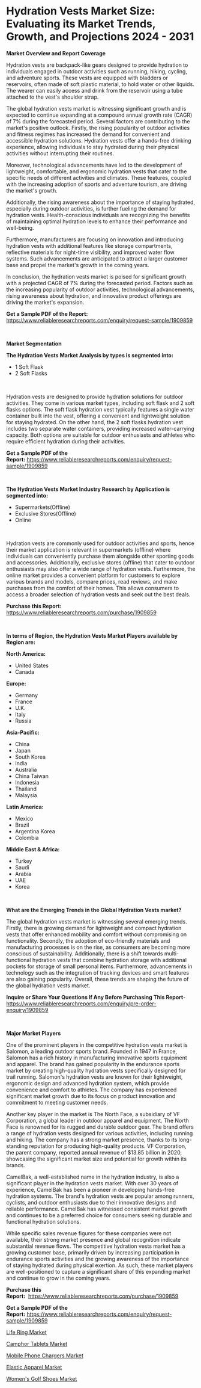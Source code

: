 <p><h1>Hydration Vests Market Size: Evaluating its Market Trends, Growth, and Projections 2024 - 2031</h1></p><p><strong>Market Overview and Report Coverage</strong></p>
<p><p>Hydration vests are backpack-like gears designed to provide hydration to individuals engaged in outdoor activities such as running, hiking, cycling, and adventure sports. These vests are equipped with bladders or reservoirs, often made of soft plastic material, to hold water or other liquids. The wearer can easily access and drink from the reservoir using a tube attached to the vest's shoulder strap.</p><p>The global hydration vests market is witnessing significant growth and is expected to continue expanding at a compound annual growth rate (CAGR) of 7% during the forecasted period. Several factors are contributing to the market's positive outlook. Firstly, the rising popularity of outdoor activities and fitness regimes has increased the demand for convenient and accessible hydration solutions. Hydration vests offer a hands-free drinking experience, allowing individuals to stay hydrated during their physical activities without interrupting their routines.</p><p>Moreover, technological advancements have led to the development of lightweight, comfortable, and ergonomic hydration vests that cater to the specific needs of different activities and climates. These features, coupled with the increasing adoption of sports and adventure tourism, are driving the market's growth.</p><p>Additionally, the rising awareness about the importance of staying hydrated, especially during outdoor activities, is further fueling the demand for hydration vests. Health-conscious individuals are recognizing the benefits of maintaining optimal hydration levels to enhance their performance and well-being.</p><p>Furthermore, manufacturers are focusing on innovation and introducing hydration vests with additional features like storage compartments, reflective materials for night-time visibility, and improved water flow systems. Such advancements are anticipated to attract a larger customer base and propel the market's growth in the coming years.</p><p>In conclusion, the hydration vests market is poised for significant growth with a projected CAGR of 7% during the forecasted period. Factors such as the increasing popularity of outdoor activities, technological advancements, rising awareness about hydration, and innovative product offerings are driving the market's expansion.</p></p>
<p><strong>Get a Sample PDF of the Report:</strong> <a href="https://www.reliableresearchreports.com/enquiry/request-sample/1909859">https://www.reliableresearchreports.com/enquiry/request-sample/1909859</a></p>
<p>&nbsp;</p>
<p><strong>Market Segmentation</strong></p>
<p><strong>The Hydration Vests Market Analysis by types is segmented into:</strong></p>
<p><ul><li>1 Soft Flask</li><li>2 Soft Flasks</li></ul></p>
<p>&nbsp;</p>
<p><p>Hydration vests are designed to provide hydration solutions for outdoor activities. They come in various market types, including soft flask and 2 soft flasks options. The soft flask hydration vest typically features a single water container built into the vest, offering a convenient and lightweight solution for staying hydrated. On the other hand, the 2 soft flasks hydration vest includes two separate water containers, providing increased water-carrying capacity. Both options are suitable for outdoor enthusiasts and athletes who require efficient hydration during their activities.</p></p>
<p><strong>Get a Sample PDF of the Report:</strong>&nbsp;<a href="https://www.reliableresearchreports.com/enquiry/request-sample/1909859">https://www.reliableresearchreports.com/enquiry/request-sample/1909859</a></p>
<p>&nbsp;</p>
<p><strong>The Hydration Vests Market Industry Research by Application is segmented into:</strong></p>
<p><ul><li>Supermarkets(Offline)</li><li>Exclusive Stores(Offline)</li><li>Online</li></ul></p>
<p>&nbsp;</p>
<p><p>Hydration vests are commonly used for outdoor activities and sports, hence their market application is relevant in supermarkets (offline) where individuals can conveniently purchase them alongside other sporting goods and accessories. Additionally, exclusive stores (offline) that cater to outdoor enthusiasts may also offer a wide range of hydration vests. Furthermore, the online market provides a convenient platform for customers to explore various brands and models, compare prices, read reviews, and make purchases from the comfort of their homes. This allows consumers to access a broader selection of hydration vests and seek out the best deals.</p></p>
<p><strong>Purchase this Report:</strong>&nbsp; <a href="https://www.reliableresearchreports.com/purchase/1909859">https://www.reliableresearchreports.com/purchase/1909859</a></p>
<p>&nbsp;</p>
<p><strong>In terms of Region, the Hydration Vests Market Players available by Region are:</strong></p>
<p>
    <p> <strong> North America: </strong>
        <ul>
            <li>United States</li>
            <li>Canada</li>
        </ul>
        </p> 
    <p> <strong> Europe: </strong>
        <ul>
            <li>Germany</li>
            <li>France</li>
            <li>U.K.</li>
            <li>Italy</li>
            <li>Russia</li>
        </ul>
        </p> 
    <p> <strong> Asia-Pacific: </strong>
        <ul>
            <li>China</li>
            <li>Japan</li>
            <li>South Korea</li>
            <li>India</li>
            <li>Australia</li>
            <li>China Taiwan</li>
            <li>Indonesia</li>
            <li>Thailand</li>
            <li>Malaysia</li>
        </ul>
        </p> 
    <p> <strong> Latin America: </strong>
        <ul>
            <li>Mexico</li>
            <li>Brazil</li>
            <li>Argentina Korea</li>
            <li>Colombia</li>
        </ul>
        </p> 
    <p> <strong> Middle East & Africa: </strong>
        <ul>
            <li>Turkey</li>
            <li>Saudi</li>
            <li>Arabia</li>
            <li>UAE</li>
            <li>Korea</li>
        </ul>
    </p>
    </p>
<p>&nbsp;</p>
<p><strong>What are the Emerging Trends in the Global Hydration Vests market?</strong></p>
<p><p>The global hydration vests market is witnessing several emerging trends. Firstly, there is growing demand for lightweight and compact hydration vests that offer enhanced mobility and comfort without compromising on functionality. Secondly, the adoption of eco-friendly materials and manufacturing processes is on the rise, as consumers are becoming more conscious of sustainability. Additionally, there is a shift towards multi-functional hydration vests that combine hydration storage with additional pockets for storage of small personal items. Furthermore, advancements in technology such as the integration of tracking devices and smart features are also gaining popularity. Overall, these trends are shaping the future of the global hydration vests market.</p></p>
<p><strong>Inquire or Share Your Questions If Any Before Purchasing This Report</strong>- <a href="https://www.reliableresearchreports.com/enquiry/pre-order-enquiry/1909859">https://www.reliableresearchreports.com/enquiry/pre-order-enquiry/1909859</a></p>
<p>&nbsp;</p>
<p><strong>Major Market Players</strong></p>
<p><p>One of the prominent players in the competitive hydration vests market is Salomon, a leading outdoor sports brand. Founded in 1947 in France, Salomon has a rich history in manufacturing innovative sports equipment and apparel. The brand has gained popularity in the endurance sports market by creating high-quality hydration vests specifically designed for trail running. Salomon's hydration vests are known for their lightweight, ergonomic design and advanced hydration system, which provide convenience and comfort to athletes. The company has experienced significant market growth due to its focus on product innovation and commitment to meeting customer needs. </p><p>Another key player in the market is The North Face, a subsidiary of VF Corporation, a global leader in outdoor apparel and equipment. The North Face is renowned for its rugged and durable outdoor gear. The brand offers a range of hydration vests designed for various activities, including running and hiking. The company has a strong market presence, thanks to its long-standing reputation for producing high-quality products. VF Corporation, the parent company, reported annual revenue of $13.85 billion in 2020, showcasing the significant market size and potential for growth within its brands.</p><p>CamelBak, a well-established name in the hydration industry, is also a significant player in the hydration vests market. With over 30 years of experience, CamelBak has been a pioneer in developing hands-free hydration systems. The brand's hydration vests are popular among runners, cyclists, and outdoor enthusiasts due to their innovative designs and reliable performance. CamelBak has witnessed consistent market growth and continues to be a preferred choice for consumers seeking durable and functional hydration solutions.</p><p>While specific sales revenue figures for these companies were not available, their strong market presence and global recognition indicate substantial revenue flows. The competitive hydration vests market has a growing customer base, primarily driven by increasing participation in endurance sports activities and the growing awareness of the importance of staying hydrated during physical exertion. As such, these market players are well-positioned to capture a significant share of this expanding market and continue to grow in the coming years.</p></p>
<p><strong>Purchase this Report:</strong>&nbsp;&nbsp;<a href="https://www.reliableresearchreports.com/purchase/1909859">https://www.reliableresearchreports.com/purchase/1909859</a></p>
<p></p>
<p><strong>Get a Sample PDF of the Report:</strong>&nbsp;<a href="https://www.reliableresearchreports.com/enquiry/request-sample/1909859">https://www.reliableresearchreports.com/enquiry/request-sample/1909859</a></p>
<p><p><a href="https://github.com/marloy8/Market-Research-Report-List-2/blob/main/life-ring-market.md">Life Ring Market</a></p><p><a href="https://github.com/aliciawhite5576/Market-Research-Report-List-2/blob/main/camphor-tablets-market.md">Camphor Tablets Market</a></p><p><a href="https://github.com/mahnoor2003/Market-Research-Report-List-2/blob/main/mobile-phone-chargers-market.md">Mobile Phone Chargers Market</a></p><p><a href="https://github.com/provorikovar/Market-Research-Report-List-2/blob/main/elastic-apparel-market.md">Elastic Apparel Market</a></p><p><a href="https://github.com/kipkeeva/Market-Research-Report-List-2/blob/main/womens-golf-shoes-market.md">Women's Golf Shoes Market</a></p></p>